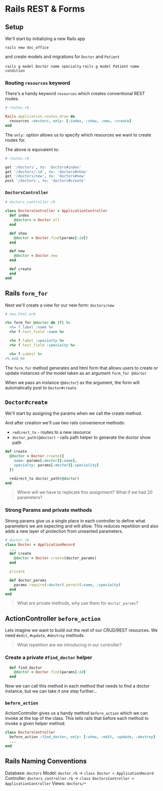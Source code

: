 # Rails REST & Forms

## Setup

We'll start by initializing a new Rails app

`rails new doc_office`

and create models and migrations for `Doctor` and `Patient`

`rails g model Doctor name specialty`
`rails g model Patient name condition`

### Routing `resources` keyword

There's a handy keyword `resources` which creates conventional REST routes.

```ruby
# routes.rb

Rails.application.routes.draw do
  resources :doctors, only: [:index, :show, :new, :create]
end
```

The `only:` option allows us to specify which resources we want to create routes for.

The above is equivalent to:

```ruby
# routes.rb

get '/doctors', to: 'doctors#index'
get '/doctors/:id', to: 'doctors#show'
get '/doctors/new', to: 'doctors#new'
post '/doctors', to: 'doctors#create'
```

### `DoctorsController`

```ruby
# doctors_controller.rb

class DoctorsController < ApplicationController
  def index
    @doctors = Doctor.all
  end

  def show
    @doctor = Doctor.find(params[:id])
  end

  def new
    @doctor = Doctor.new
  end

  def create
  end
end
```

## Rails `form_for`

Next we'll create a view for our new form: `doctors/new`

```ruby
# new.html.erb

<%= form_for @doctor do |f| %>
  <%= f.label :name %>
  <%= f.text_field :name %>

  <%= f.label :specialty %>
  <%= f.text_field :specialty %>

  <%= f.submit %>
<% end %>
```

The `form_for` method generates and html form that allows users to create or update instances of the model taken as an argument `form_for @doctor`

When we pass an instance (`@doctor`) as the argument, the form will automatically post to `Doctor#create`

## `Doctor#create`

We'll start by assigning the params when we call the create method.

And after creation we'll use two rails convenience methods:

- `redirect_to` - routes to a new resource
- `doctor_path(@doctor)` - rails path helper to generate the doctor show path

```ruby
def create
  @doctor = Doctor.create({
    name: params[:doctor][:name],
    specialty: params[:doctor][:speciality]
  })

  redirect_to doctor_path(@doctor)
end
```

> Where will we have to replicate this assignment? What if we had 20 parameters?

### Strong Params and private methods

Strong params give us a single place in each controller to define what parameters we are expecting and will allow. This reduces repetition and also adds a new layer of protection from unwanted parameters.

```ruby
# doctor.rb
class Doctor < ApplicationRecord
  ...
  def create
    @doctor = Doctor.create(doctor_params)
  end

  private

  def doctor_params
    params.require(:doctor).permit(:name, :specialty)
  end
end
```

> What are private methods, why use them for `doctor_params`?

## ActionController `before_action`

Lets imagine we want to build out the rest of our CRUD/REST resources. We need `#edit`, `#update`, `#destroy` methods.

> What repetition are we introducing in our controller?

### Create a private `#find_doctor` helper

```ruby
  def find_doctor
    @doctor = Doctor.find(params[:id]
  end
```

Now we can call this method in each method that needs to find a doctor instance, but we can take it one step further...

### `before_action`

ActionController gives us a handy method `before_action` which we can invoke at the top of the class. This tells rails that before each method to invoke a given helper method.

```ruby
class DoctorsController
  before_action :find_doctor, only: [:show, :edit, :update, :destroy]
  ...
end
```

## Rails Naming Conventions

Database: `doctors`
Model: `doctor.rb` -> `class Doctor < ApplicationRecord`
Controller: `doctors_controller.rb` -> `class DoctorsController < ApplicationController`
Views: `doctors/*`

